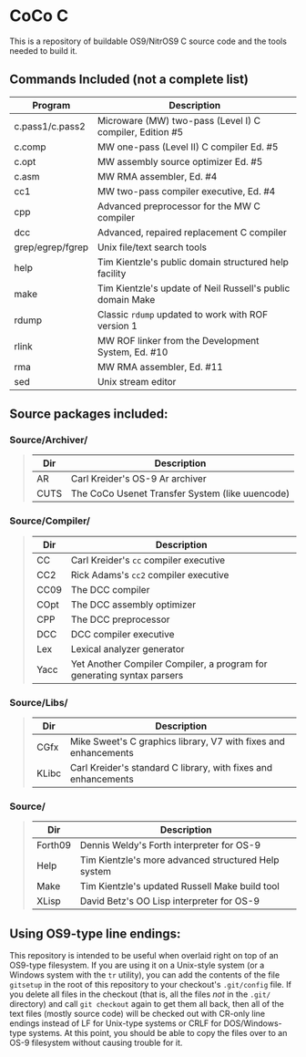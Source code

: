# CoCo C

This is a repository of buildable OS9/NitrOS9 C source code and the tools needed
to build it.

## Commands Included (not a complete list)

Program|Description
-------|-----------
c.pass1/c.pass2 | Microware (MW) two-pass (Level I) C compiler, Edition #5
c.comp	| MW one-pass (Level II) C compiler Ed. #5
c.opt	| MW assembly source optimizer Ed. #5
c.asm	| MW RMA assembler, Ed. #4
cc1	| MW two-pass compiler executive, Ed. #4
cpp	| Advanced preprocessor for the MW C compiler
dcc	| Advanced, repaired replacement C compiler
grep/egrep/fgrep | Unix file/text search tools
help	| Tim Kientzle's public domain structured help facility
make	| Tim Kientzle's update of Neil Russell's public domain Make
rdump	| Classic `rdump` updated to work with ROF version 1
rlink	| MW ROF linker from the Development System, Ed. #10
rma	| MW RMA assembler, Ed. #11
sed	| Unix stream editor

## Source packages included:

### Source/Archiver/

> Dir|Description
> ---|-----------
> AR	| Carl Kreider's OS-9 Ar archiver
> CUTS	| The CoCo Usenet Transfer System (like uuencode)

### Source/Compiler/

> Dir|Description
> ---|-----------
> CC	| Carl Kreider's `cc` compiler executive
> CC2	| Rick Adams's `cc2` compiler executive
> CC09	| The DCC compiler
> COpt	| The DCC assembly optimizer
> CPP	| The DCC preprocessor
> DCC	| DCC compiler executive
> Lex	| Lexical analyzer generator
> Yacc	| Yet Another Compiler Compiler, a program for generating syntax parsers

### Source/Libs/

> Dir|Description
> ---|-----------
> CGfx	| Mike Sweet's C graphics library, V7 with fixes and enhancements
> KLibc	| Carl Kreider's standard C library, with fixes and enhancements

### Source/

> Dir|Description
> ---|-----------
> Forth09 | Dennis Weldy's Forth interpreter for OS-9
> Help	| Tim Kientzle's more advanced structured Help system
> Make	| Tim Kientzle's updated Russell Make build tool
> XLisp	| David Betz's OO Lisp interpreter for OS-9

## Using OS9-type line endings:

This repository is intended to be useful when overlaid right on top of an
OS9-type filesystem. If you are using it on a Unix-style system (or a Windows
system with the `tr` utility), you can add the contents of the file `gitsetup`
in the root of this repository to your checkout's `.git/config` file. If you
delete all files in the checkout (that is, all the files _not_ in the `.git/`
directory) and call `git checkout` again to get them all back, then all of the
text files (mostly source code) will be checked out with CR-only line endings
instead of LF for Unix-type systems or CRLF for DOS/Windows-type systems. At
this point, you should be able to copy the files over to an OS-9 filesystem
without causing trouble for it.
